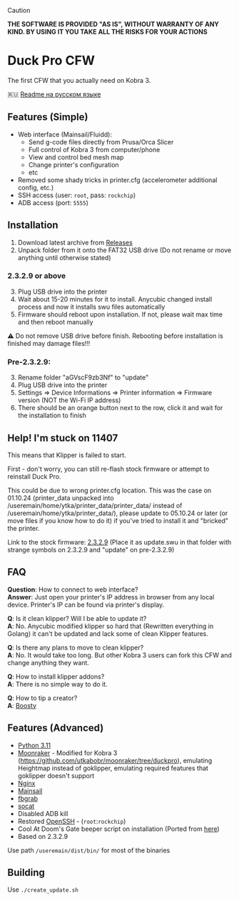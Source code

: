 > [!CAUTION]
> **THE SOFTWARE IS PROVIDED "AS IS", WITHOUT WARRANTY OF ANY KIND. BY USING IT YOU TAKE ALL THE RISKS FOR YOUR ACTIONS**

# Duck Pro CFW

The first CFW that you actually need on Kobra 3.

:ru: [Readme на русском языке](./README.ru.md)

## Features (Simple)

- Web interface (Mainsail/Fluidd):
  - Send g-code files directly from Prusa/Orca Slicer
  - Full control of Kobra 3 from computer/phone
  - View and control bed mesh map
  - Change printer's configuration
  - etc
- Removed some shady tricks in printer.cfg (accelerometer additional config, etc.)
- SSH access (user: `root`, pass: `rockchip`)
- ADB access (port: `5555`)

## Installation

1. Download latest archive from [Releases](https://github.com/utkabobr/DuckPro-Kobra3/releases/latest)
2. Unpack folder from it onto the FAT32 USB drive (Do not rename or move anything until otherwise stated)

### 2.3.2.9 or above
3. Plug USB drive into the printer
4. Wait about 15-20 minutes for it to install. Anycubic changed install process and now it installs swu files automatically
5. Firmware should reboot upon installation. If not, please wait max time and then reboot manually

:warning: Do not remove USB drive before finish. Rebooting before installation is finished may damage files!!!

### Pre-2.3.2.9:
3. Rename folder "aGVscF9zb3Nf" to "update"
4. Plug USB drive into the printer
5. Settings => Device Informations => Printer information => Firmware version (NOT the Wi-Fi IP address)
6. There should be an orange button next to the row, click it and wait for the installation to finish

## Help! I'm stuck on 11407
This means that Klipper is failed to start.

First - don't worry, you can still re-flash stock firmware or attempt to reinstall Duck Pro.

This could be due to wrong printer.cfg location. This was the case on 01.10.24 (printer_data unpacked into /useremain/home/ytka/printer_data/printer_data/ instead of /useremain/home/ytka/printer_data/), please update to 05.10.24 or later (or move files if you know how to do it) if you've tried to install it and "bricked" the printer.

Link to the stock firmware: [2.3.2.9](https://ytkab0bp.ru/Kobra3_2.3.2.9.swu) (Place it as update.swu in that folder with strange symbols on 2.3.2.9 and "update" on pre-2.3.2.9)

## FAQ

**Question**: How to connect to web interface?<br>
**Answer**: Just open your printer's IP address in browser from any local device. Printer's IP can be found via printer's display.

**Q**: Is it clean klipper? Will I be able to update it?<br>
**A**: No. Anycubic modified klipper so hard that (Rewritten everything in Golang) it can't be updated and lack some of clean Klipper features.

**Q**: Is there any plans to move to clean klipper?<br>
**A**: No. It would take too long. But other Kobra 3 users can fork this CFW and change anything they want.

**Q**: How to install klipper addons?<br>
**A**: There is no simple way to do it.

**Q**: How to tip a creator?<br>
**A**: [Boosty](https://boosty.to/ytkab0bp)

## Features (Advanced)

- [Python 3.11](https://python.org)
- [Moonraker](https://github.com/Arksine/moonraker) - Modified for Kobra 3 (https://github.com/utkabobr/moonraker/tree/duckpro), emulating Heightmap instead of goklipper, emulating required features that goklipper doesn't support
- [Nginx](https://nginx.org)
- [Mainsail](https://github.com/mainsail-crew/mainsail)
- [fbgrab](https://github.com/GunnarMonell/fbgrab)
- [socat](http://www.dest-unreach.org/socat)
- Disabled ADB kill
- Restored [OpenSSH](https://www.openssh.com) - (`root`:`rockchip`)
- Cool At Doom's Gate beeper script on installation (Ported from [here](https://github.com/robsoncouto/arduino-songs/blob/master/doom/doom.ino))
- Based on 2.3.2.9

Use path `/useremain/dist/bin/` for most of the binaries

## Building

Use `./create_update.sh`
